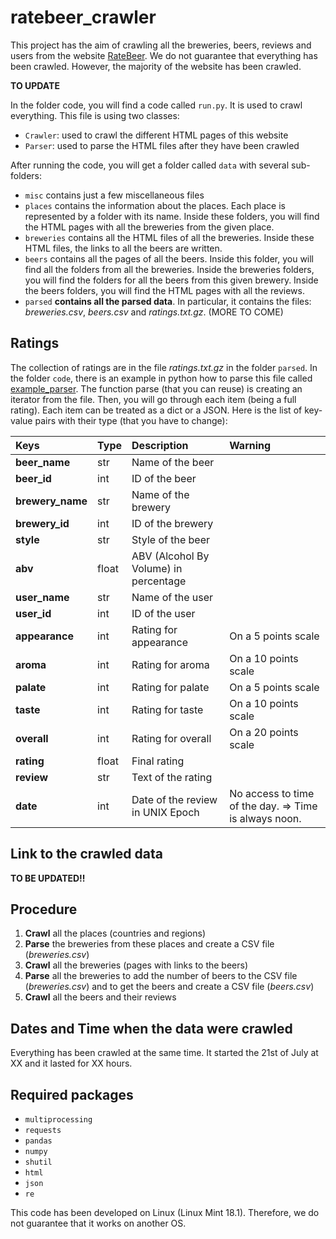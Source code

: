 # ratebeer_crawler

This project has the aim of crawling all the breweries, beers, reviews and users from the website 
[RateBeer](http://wwww.ratebeer.com). We do not guarantee that everything has been crawled. 
However, the majority of the website has been crawled. 

**TO UPDATE**

In the folder code, you will find a code called `run.py`. It is used to crawl everything. This file is
using two classes:
- `Crawler`: used to crawl the different HTML pages of this website
- `Parser`: used to parse the HTML files after they have been crawled

After running the code, you will get a folder called `data` with several sub-folders:
- `misc` contains just a few miscellaneous files
- `places` contains the information about the places. Each place is represented by a folder with its name.
 Inside these folders, you will find the HTML pages with all the breweries from the given place.
- `breweries` contains all the HTML files of all the breweries. Inside these HTML files, the links
 to all the beers are written.
- `beers` contains all the pages of all the beers. Inside this folder, you will find all the folders
 from all the breweries. Inside the breweries folders, you will find the folders for all the beers 
 from this given brewery. Inside the beers folders, you will find the HTML pages with all the reviews.
- `parsed` **contains all the parsed data**. In particular, it contains the files: 
 *breweries.csv*, *beers.csv* and *ratings.txt.gz*. (MORE TO COME)
 
## Ratings

The collection of ratings are in the file *ratings.txt.gz* in the folder `parsed`. In the folder `code`, there is an 
example in python how to parse this file called [example_parser](./code/example_parser.py). The function parse (that you can reuse) is creating an iterator from the 
file. Then, you will go through each item (being a full rating). Each item can be treated as a dict or a JSON. Here is 
the list of key-value pairs with their type (that you have to change):

| Keys             | Type  | Description                           | **Warning**                                           |
| :--------------- | :---- | :------------------------------------ | :---------------------------------------------------- |
| **beer_name**    | str   | Name of the beer                      |                                                       |
| **beer_id**      | int   | ID of the beer                        |                                                       |
| **brewery_name** | str   | Name of the brewery                   |                                                       |
| **brewery_id**   | int   | ID of the brewery                     |                                                       |
| **style**        | str   | Style of the beer                     |                                                       |
| **abv**          | float | ABV (Alcohol By Volume) in percentage |                                                       |
| **user_name**    | str   | Name of the user                      |                                                       |
| **user_id**      | int   | ID of the user                        |                                                       |
| **appearance**   | int   | Rating for appearance                 | On a 5 points scale                                   |
| **aroma**        | int   | Rating for aroma                      | On a 10 points scale                                  |
| **palate**       | int   | Rating for palate                     | On a 5 points scale                                   |
| **taste**        | int   | Rating for taste                      | On a 10 points scale                                  |
| **overall**      | int   | Rating for overall                    | On a 20 points scale                                  |
| **rating**       | float | Final rating                          |                                                       |
| **review**       | str   | Text of the rating                    |                                                       |
| **date**         | int   | Date of the review in UNIX Epoch      | No access to time of the day. => Time is always noon. |

## Link to the crawled data

**TO BE UPDATED!!**

## Procedure

1. **Crawl** all the places (countries and regions)
2. **Parse** the breweries from these places and create a CSV file (*breweries.csv*)
3. **Crawl** all the breweries (pages with links to the beers)
4. **Parse** all the breweries to add the number of beers to the CSV file (*breweries.csv*) and to get the beers and 
create a CSV file (*beers.csv*)
5. **Crawl** all the beers and their reviews

## Dates and Time when the data were crawled

Everything has been crawled at the same time. It started the 21st of July at XX and it lasted for XX hours.

## Required packages

* `multiprocessing`
* `requests`
* `pandas`
* `numpy`
* `shutil`
* `html`
* `json`
* `re`

This code has been developed on Linux (Linux Mint 18.1). Therefore, we do not guarantee that it works on another OS.


